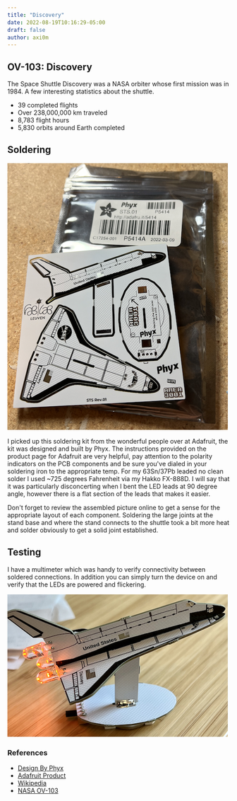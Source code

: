 ```yaml
---
title: "Discovery"
date: 2022-08-19T10:16:29-05:00
draft: false
author: axi0m
---
```


## OV-103: Discovery

The Space Shuttle Discovery was a NASA orbiter whose first mission was in 1984. A few interesting statistics about the shuttle.

- 39 completed flights
- Over 238,000,000 km traveled
- 8,783 flight hours
- 5,830 orbits around Earth completed

## Soldering

![Image of Discovery PCB](../../static/images/Discovery_PCB.png)

I picked up this soldering kit from the wonderful people over at Adafruit, the kit was designed and built by Phyx. The instructions provided on the product page for
Adafruit are very helpful, pay attention to the polarity indicators on the PCB components and be sure you've dialed in your soldering iron to the appropriate temp. For my 63Sn/37Pb leaded no clean solder
I used ~725 degrees Fahrenheit via my Hakko FX-888D. I will say that it was particularly disconcerting when I bent the LED leads at 90 degree angle, however there is a flat section of the leads that makes it easier.

Don't forget to review the assembled picture online to get a sense for the appropriate layout of each component. Soldering the large joints at the stand base and where the stand connects to the shuttle took a bit more heat and solder obviously to get a solid joint established.

## Testing

I have a multimeter which was handy to verify connectivity between soldered connections. In addition you can simply turn the device on and verify that the LEDs are powered and flickering.

![Image of Finished Discovery Model](../../static/images/Discovery_finished.png)

### References

- [Design By Phyx](https://phyx.be/STS/)
- [Adafruit Product](https://www.adafruit.com/product/5414)
- [Wikipedia](https://en.wikipedia.org/wiki/Space_Shuttle_Discovery)
- [NASA OV-103](https://www.nasa.gov/centers/kennedy/shuttleoperations/orbiters/discovery-info.html)
